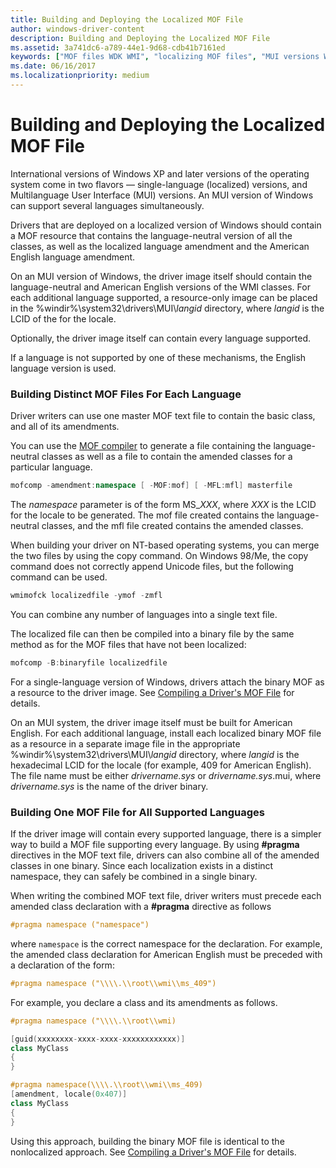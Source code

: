 ```yaml
---
title: Building and Deploying the Localized MOF File
author: windows-driver-content
description: Building and Deploying the Localized MOF File
ms.assetid: 3a741dc6-a789-44e1-9d68-cdb41b7161ed
keywords: ["MOF files WDK WMI", "localizing MOF files", "MUI versions WDK WMI", "master MOF files WDK WMI", "languages WDK WMI"]
ms.date: 06/16/2017
ms.localizationpriority: medium
---
```


# Building and Deploying the Localized MOF File





International versions of Windows XP and later versions of the operating system come in two flavors — single-language (localized) versions, and Multilanguage User Interface (MUI) versions. An MUI version of Windows can support several languages simultaneously.

Drivers that are deployed on a localized version of Windows should contain a MOF resource that contains the language-neutral version of all the classes, as well as the localized language amendment and the American English language amendment.

On an MUI version of Windows, the driver image itself should contain the language-neutral and American English versions of the WMI classes. For each additional language supported, a resource-only image can be placed in the %windir%\\system32\\drivers\\MUI\\*langid* directory, where *langid* is the LCID of the for the locale.

Optionally, the driver image itself can contain every language supported.

If a language is not supported by one of these mechanisms, the English language version is used.

### Building Distinct MOF Files For Each Language

Driver writers can use one master MOF text file to contain the basic class, and all of its amendments.

You can use the [MOF compiler](compiling-a-driver-s-mof-file.md) to generate a file containing the language-neutral classes as well as a file to contain the amended classes for a particular language.

```cpp
mofcomp -amendment:namespace [ -MOF:mof] [ -MFL:mfl] masterfile
```

The *namespace* parameter is of the form MS\_*XXX*, where *XXX* is the LCID for the locale to be generated. The mof file created contains the language-neutral classes, and the mfl file created contains the amended classes.

When building your driver on NT-based operating systems, you can merge the two files by using the copy command. On Windows 98/Me, the copy command does not correctly append Unicode files, but the following command can be used.

```cpp
wmimofck localizedfile -ymof -zmfl
```

You can combine any number of languages into a single text file.

The localized file can then be compiled into a binary file by the same method as for the MOF files that have not been localized:

```cpp
mofcomp -B:binaryfile localizedfile
```

For a single-language version of Windows, drivers attach the binary MOF as a resource to the driver image. See [Compiling a Driver's MOF File](compiling-a-driver-s-mof-file.md) for details.

On an MUI system, the driver image itself must be built for American English. For each additional language, install each localized binary MOF file as a resource in a separate image file in the appropriate %windir%\\system32\\drivers\\MUI\\*langid* directory, where *langid* is the hexadecimal LCID for the locale (for example, 409 for American English). The file name must be either *drivername.sys* or *drivername.sys*.mui, where *drivername.sys* is the name of the driver binary.

### Building One MOF File for All Supported Languages

If the driver image will contain every supported language, there is a simpler way to build a MOF file supporting every language. By using **\#pragma** directives in the MOF text file, drivers can also combine all of the amended classes in one binary. Since each localization exists in a distinct namespace, they can safely be combined in a single binary.

When writing the combined MOF text file, driver writers must precede each amended class declaration with a **\#pragma** directive as follows

```cpp
#pragma namespace ("namespace")
```

where `namespace` is the correct namespace for the declaration. For example, the amended class declaration for American English must be preceded with a declaration of the form:

```cpp
#pragma namespace ("\\\\.\\root\\wmi\\ms_409")
```

For example, you declare a class and its amendments as follows.

```cpp
#pragma namespace ("\\\\.\\root\\wmi)

[guid(xxxxxxxx-xxxx-xxxx-xxxxxxxxxxxx)]
class MyClass 
{
}

#pragma namespace(\\\\.\\root\\wmi\\ms_409)
[amendment, locale(0x407)]
class MyClass
{
}
```

Using this approach, building the binary MOF file is identical to the nonlocalized approach. See [Compiling a Driver's MOF File](compiling-a-driver-s-mof-file.md) for details.

 

 




